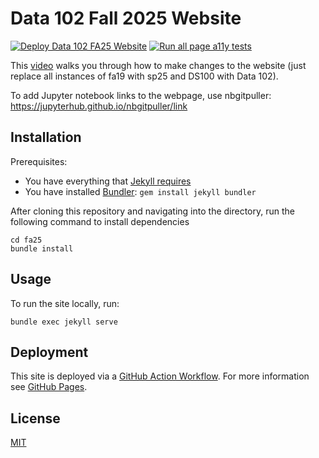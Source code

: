# Data 102 Fall 2025 Website

[![Deploy Data 102 FA25 Website](https://github.com/ds-102/fa25/actions/workflows/jekyll.yml/badge.svg)](https://github.com/ds-102/fa25/actions/workflows/jekyll.yml)
[![Run all page a11y tests](https://github.com/ds-102/fa25/actions/workflows/rspec.yml/badge.svg)](https://github.com/ds-102/fa25/actions/workflows/rspec.yml)

This [video](https://www.youtube.com/watch?v=azPPK5aOcV0) walks you through how to make changes to the website (just replace all instances of fa19 with sp25 and DS100 with Data 102).

To add Jupyter notebook links to the webpage, use nbgitpuller: https://jupyterhub.github.io/nbgitpuller/link

## Installation

Prerequisites:

- You have everything that [Jekyll requires](https://jekyllrb.com/docs/installation/)
- You have installed [Bundler](https://bundler.io/): `gem install jekyll bundler`

After cloning this repository and navigating into the directory, run the following command to install dependencies
```
cd fa25
bundle install
```

## Usage

To run the site locally, run:

```
bundle exec jekyll serve
```

## Deployment

This site is deployed via a [GitHub Action Workflow](.github/workflows/jekyll.yml). For more information see [GitHub Pages](https://docs.github.com/en/pages/setting-up-a-github-pages-site-with-jekyll/about-github-pages-and-jekyll).

## License

[MIT](LICENSE)